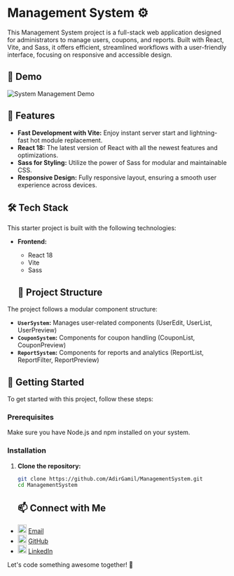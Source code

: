# Management System ⚙️

This Management System project is a full-stack web application designed for administrators to manage users, coupons, and reports. Built with React, Vite, and Sass, it offers efficient, streamlined workflows with a user-friendly interface, focusing on responsive and accessible design.

## 🎥 Demo

![System Management Demo](https://res.cloudinary.com/dhweqnxgd/image/upload/v1731503893/projeeeeee_nydxfw.png)

## 🌟 Features

- **Fast Development with Vite:** Enjoy instant server start and lightning-fast hot module replacement.
- **React 18:** The latest version of React with all the newest features and optimizations.
- **Sass for Styling:** Utilize the power of Sass for modular and maintainable CSS.
- **Responsive Design:** Fully responsive layout, ensuring a smooth user experience across devices.

## 🛠️ Tech Stack

This starter project is built with the following technologies:

- **Frontend:**

  - React 18
  - Vite
  - Sass

  ## 📂 Project Structure

The project follows a modular component structure:

- **`UserSystem`:** Manages user-related components (UserEdit, UserList, UserPreview)
- **`CouponSystem`:** Components for coupon handling (CouponList, CouponPreview)
- **`ReportSystem`:** Components for reports and analytics (ReportList, ReportFilter, ReportPreview)

## 🚀 Getting Started

To get started with this project, follow these steps:

### Prerequisites

Make sure you have Node.js and npm installed on your system.

### Installation

1. **Clone the repository:**

   ```bash
   git clone https://github.com/AdirGamil/ManagementSystem.git
   cd ManagementSystem

   ```

   ## 📫 Connect with Me

- <img width="20" height="20" src="https://img.icons8.com/fluent/48/000000/email-open.png" alt="Email"/> [Email](mailto:2000adir2000@gmail.com)
- <img width="20" height="20" src="https://img.icons8.com/fluent/48/000000/github.png" alt="GitHub"/> [GitHub](https://github.com/AdirGamil)
- <img width="20" height="20" src="https://img.icons8.com/fluent/48/000000/linkedin.png" alt="LinkedIn"/> [LinkedIn](https://www.linkedin.com/in/adirg/)

Let's code something awesome together! 🚀
